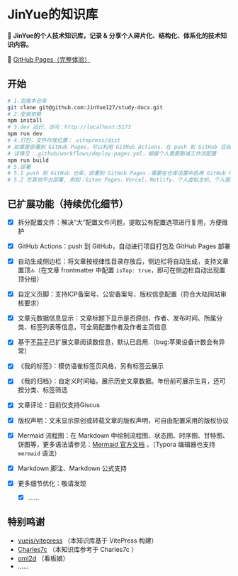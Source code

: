 # JinYue的知识库

📝 **JinYue的个人技术知识库，记录 & 分享个人碎片化、结构化、体系化的技术知识内容。** 

🐇 [GitHub Pages（完整体验）](https://jinyue127.github.io/study-docs/)

## 开始

```bash
# 1.克隆本仓库
git clone git@github.com:JinYue127/study-docs.git
# 2.安装依赖
npm install
# 3.dev 运行，访问：http://localhost:5173
npm run dev
# 4.打包，文件存放位置：.vitepress/dist
# 如果是部署到 GitHub Pages，可以利用 GitHub Actions，在 push 到 GitHub 后自动部署打包
# 详情见：.github/workflows/deploy-pages.yml，根据个人需要删减工作流配置
npm run build
# 5.部署
# 5.1 push 到 GitHub 仓库，部署到 GitHub Pages：需要在仓库设置中启用 GitHub Pages（本仓库采用此种部署方式）
# 5.2 在其他平台部署, 例如：Gitee Pages、Vercel、Netlify、个人虚拟主机、个人服务器等
```

## 已扩展功能（持续优化细节）

- [x] 拆分配置文件：解决“大”配置文件问题，提取公有配置选项进行复用，方便维护

- [x] GitHub Actions：push 到 GitHub，自动进行项目打包及 GitHub Pages 部署

- [x] 自动生成侧边栏：将文章按规律性目录存放后，侧边栏将自动生成，支持文章置顶🔝（在文章 frontmatter 中配置 `isTop: true`，即可在侧边栏自动出现置顶分组）

- [x] 自定义页脚：支持ICP备案号、公安备案号、版权信息配置（符合大陆网站审核要求）

- [x] 文章元数据信息显示：文章标题下显示是否原创、作者、发布时间、所属分类、标签列表等信息，可全局配置作者及作者主页信息

- [x] 基于[不蒜子](https://busuanzi.ibruce.info/)已扩展文章阅读数信息，默认已启用.（bug:苹果设备计数会有异常）

- [x] 《我的标签》：模仿语雀标签页风格，另有标签云展示

- [x] 《我的归档》：自定义时间轴，展示历史文章数据。年份前可展示生肖，还可按分类、标签筛选

- [x] 文章评论：目前仅支持Giscus

- [x] 版权声明：文末显示原创或转载文章的版权声明，可自由配置采用的版权协议
- [x] Mermaid 流程图：在 Markdown 中绘制流程图、状态图、时序图、甘特图、饼图等，更多语法请参见：[Mermaid 官方文档](https://github.com/mermaid-js/mermaid/blob/develop/README.zh-CN.md) 。（Typora 编辑器也支持 `mermaid` 语法）

- [x] Markdown 脚注、Markdown 公式支持

- [x] 更多细节优化：敬请发现
  - [x] ......


## 特别鸣谢

- [vuejs/vitepress](https://github.com/vuejs/vitepress) （本知识库基于 VitePress 构建）
- [Charles7c](https://github.com/Charles7c/charles7c.github.io) （本知识库参考于 Charles7c ）
- [oml2d](https://oml2d.com/) （看板娘）
- ......
